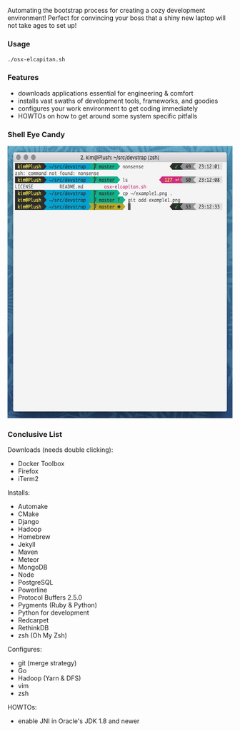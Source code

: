 Automating the bootstrap process for creating a cozy development environment! Perfect for convincing your boss that a shiny new laptop will not take ages to set up!

### Usage

    ./osx-elcapitan.sh

### Features

* downloads applications essential for engineering & comfort
* installs vast swaths of development tools, frameworks, and goodies
* configures your work environment to get coding immediately
* HOWTOs on how to get around some system specific pitfalls

### Shell Eye Candy

<div style="margin-left: auto; margin-right: auto;">
<img src="https://raw.githubusercontent.com/indiedotkim/devstrap/master/example1.png" width="600" height="610" />
</div>

### Conclusive List

Downloads (needs double clicking):

* Docker Toolbox
* Firefox
* iTerm2

Installs:

* Automake
* CMake
* Django
* Hadoop
* Homebrew
* Jekyll
* Maven
* Meteor
* MongoDB
* Node
* PostgreSQL
* Powerline
* Protocol Buffers 2.5.0
* Pygments (Ruby & Python)
* Python for development
* Redcarpet
* RethinkDB
* zsh (Oh My Zsh)

Configures:

* git (merge strategy)
* Go
* Hadoop (Yarn & DFS)
* vim
* zsh

HOWTOs:

* enable JNI in Oracle's JDK 1.8 and newer

